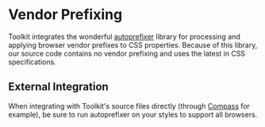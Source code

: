 # Vendor Prefixing #

Toolkit integrates the wonderful [autoprefixer](https://github.com/ai/autoprefixer) library for processing and applying browser vendor prefixes to CSS properties. Because of this library, our source code contains no vendor prefixing and uses the latest in CSS specifications.

## External Integration ##

When integrating with Toolkit's source files directly (through [Compass](../../setup/installing.md#sass--compass) for example), be sure to run autoprefixer on your styles to support all browsers.
